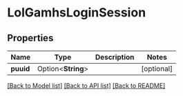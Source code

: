 # LolGamhsLoginSession

## Properties

Name | Type | Description | Notes
------------ | ------------- | ------------- | -------------
**puuid** | Option<**String**> |  | [optional]

[[Back to Model list]](../README.md#documentation-for-models) [[Back to API list]](../README.md#documentation-for-api-endpoints) [[Back to README]](../README.md)


